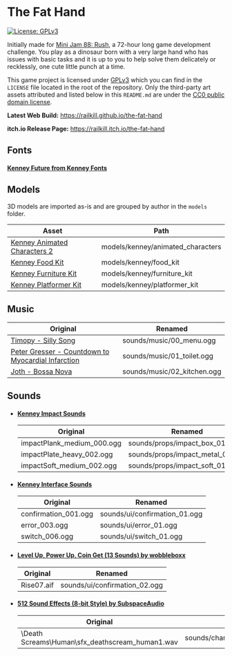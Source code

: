 # The Fat Hand
[![License: GPLv3](https://img.shields.io/github/license/railkill/the-fat-hand?style=for-the-badge)](https://www.gnu.org/licenses/gpl-3.0.en.html)

Initially made for [Mini Jam 88: Rush](https://itch.io/jam/mini-jam-88-rush), a 72-hour long game development challenge. 
You play as a dinosaur born with a very large hand who has issues with basic tasks and it is up to you to help solve 
them delicately or recklessly, one cute little punch at a time.

This game project is licensed under [GPLv3](https://github.com/RailKill/the-fat-hand/blob/main/LICENSE) which you can find in the 
```LICENSE``` file located in the root of the repository. Only the third-party art assets attributed and listed below in this ```README.md``` 
are under the [CC0 public domain license](https://creativecommons.org/publicdomain/zero/1.0/).

**Latest Web Build:** https://railkill.github.io/the-fat-hand

**itch.io Release Page:** https://railkill.itch.io/the-fat-hand


## Fonts
#### [Kenney Future from Kenney Fonts](https://www.kenney.nl/assets/kenney-fonts)


## Models
3D models are imported as-is and are grouped by author in the ```models``` folder.

| Asset                                                                               | Path                                |
| ----------------------------------------------------------------------------------- | ----------------------------------- |
| [Kenney Animated Characters 2](https://www.kenney.nl/assets/animated-characters-2)  | models/kenney/animated_characters   |
| [Kenney Food Kit](https://www.kenney.nl/assets/food-kit)                            | models/kenney/food_kit              |
| [Kenney Furniture Kit](https://www.kenney.nl/assets/furniture-kit)                  | models/kenney/furniture_kit         |
| [Kenney Platformer Kit](https://www.kenney.nl/assets/platformer-kit)                | models/kenney/platformer_kit        |


## Music
| Original                                                                  | Renamed                       |
| ------------------------------------------------------------------------- | ----------------------------- |
| [Timopy - Silly Song](https://opengameart.org/content/silly-song)         | sounds/music/00_menu.ogg      |
| [Peter Gresser - Countdown to Myocardial Infarction](https://commons.wikimedia.org/wiki/File:Peter_Gresser_-_02_-_Countdown_to_Myocardial_Infarction.ogg) | sounds/music/01_toilet.ogg |
| [Joth - Bossa Nova](https://opengameart.org/content/bossa-nova)           | sounds/music/02_kitchen.ogg   |


## Sounds
- #### [Kenney Impact Sounds](https://www.kenney.nl/assets/impact-sounds)

  | Original                      | Renamed                           |
  | ----------------------------- | --------------------------------- |
  | impactPlank_medium_000.ogg    | sounds/props/impact_box_01.ogg    |
  | impactPlate_heavy_002.ogg     | sounds/props/impact_metal_01.ogg  |
  | impactSoft_medium_002.ogg     | sounds/props/impact_soft_01.ogg   |


- #### [Kenney Interface Sounds](https://www.kenney.nl/assets/interface-sounds)

  | Original              | Renamed                         |
  | --------------------- | ------------------------------- |
  | confirmation_001.ogg  | sounds/ui/confirmation_01.ogg   |
  | error_003.ogg         | sounds/ui/error_01.ogg          |
  | switch_006.ogg        | sounds/ui/switch_01.ogg         |


- #### [Level Up, Power Up, Coin Get (13 Sounds) by wobbleboxx](https://opengameart.org/content/level-up-power-up-coin-get-13-sounds)

  | Original   | Renamed                        |
  | ---------- | ------------------------------ |
  | Rise07.aif | sounds/ui/confirmation_02.ogg  |


- #### [512 Sound Effects (8-bit Style) by SubspaceAudio](https://opengameart.org/content/512-sound-effects-8-bit-style)

  | Original                                          | Renamed                                   |
  | ------------------------------------------------- | ----------------------------------------- |
  | \Death Screams\Human\sfx_deathscream_human1.wav   | sounds/characters/human_death_01.wav      |
